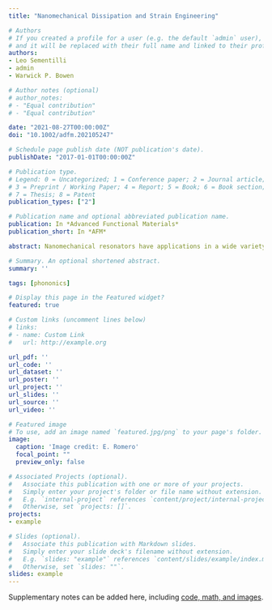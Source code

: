 ```yaml
---
title: "Nanomechanical Dissipation and Strain Engineering"

# Authors
# If you created a profile for a user (e.g. the default `admin` user), write the username (folder name) here 
# and it will be replaced with their full name and linked to their profile.
authors:
- Leo Sementilli
- admin
- Warwick P. Bowen

# Author notes (optional)
# author_notes:
# - "Equal contribution"
# - "Equal contribution"

date: "2021-08-27T00:00:00Z"
doi: "10.1002/adfm.202105247"

# Schedule page publish date (NOT publication's date).
publishDate: "2017-01-01T00:00:00Z"

# Publication type.
# Legend: 0 = Uncategorized; 1 = Conference paper; 2 = Journal article;
# 3 = Preprint / Working Paper; 4 = Report; 5 = Book; 6 = Book section;
# 7 = Thesis; 8 = Patent
publication_types: ["2"]

# Publication name and optional abbreviated publication name.
publication: In *Advanced Functional Materials*
publication_short: In *AFM*

abstract: Nanomechanical resonators have applications in a wide variety of technologies ranging from biochemical sensors to mobile communications, quantum computing, inertial sensing, and precision navigation. The quality factor of the mechanical resonance is critical for many applications. Until recently, mechanical quality factors rarely exceeded a million. In the past few years however, new methods have been developed to exceed this boundary. These methods involve careful engineering of the structure of the nanomechanical resonator, including the use of acoustic bandgaps and nested structures to suppress dissipation into the substrate, and the use of dissipation dilution and strain engineering to increase the mechanical frequency and suppress intrinsic dissipation. Together, they have allowed quality factors to reach values near a billion at room temperature, resulting in exceptionally low dissipation. This review aims to provide a pedagogical introduction to these new methods, primarily targeted to readers who are new to the field, together with an overview of the existing state-of-the-art, what may be possible in the future, and a perspective on the future applications of these extreme-high quality resonators.

# Summary. An optional shortened abstract.
summary: ''

tags: [phononics]

# Display this page in the Featured widget?
featured: true

# Custom links (uncomment lines below)
# links:
# - name: Custom Link
#   url: http://example.org

url_pdf: ''
url_code: ''
url_dataset: ''
url_poster: ''
url_project: ''
url_slides: ''
url_source: ''
url_video: ''

# Featured image
# To use, add an image named `featured.jpg/png` to your page's folder. 
image:
  caption: 'Image credit: E. Romero'
  focal_point: ""
  preview_only: false

# Associated Projects (optional).
#   Associate this publication with one or more of your projects.
#   Simply enter your project's folder or file name without extension.
#   E.g. `internal-project` references `content/project/internal-project/index.md`.
#   Otherwise, set `projects: []`.
projects:
- example

# Slides (optional).
#   Associate this publication with Markdown slides.
#   Simply enter your slide deck's filename without extension.
#   E.g. `slides: "example"` references `content/slides/example/index.md`.
#   Otherwise, set `slides: ""`.
slides: example
---
```


Supplementary notes can be added here, including [code, math, and images](https://wowchemy.com/docs/writing-markdown-latex/).
